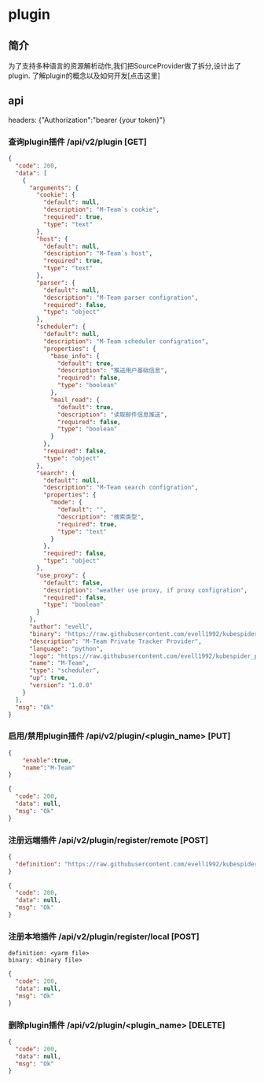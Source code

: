 # plugin

## 简介

为了支持多种语言的资源解析动作,我们把SourceProvider做了拆分,设计出了plugin.
了解plugin的概念以及如何开发[点击这里]

## api

headers: {"Authorization":"bearer {your token}"}

### 查询plugin插件 /api/v2/plugin [GET]

```json response
{
  "code": 200,
  "data": [
    {
      "arguments": {
        "cookie": {
          "default": null,
          "description": "M-Team`s cookie",
          "required": true,
          "type": "text"
        },
        "host": {
          "default": null,
          "description": "M-Team`s host",
          "required": true,
          "type": "text"
        },
        "parser": {
          "default": null,
          "description": "M-Team parser configration",
          "required": false,
          "type": "object"
        },
        "scheduler": {
          "default": null,
          "description": "M-Team scheduler configration",
          "properties": {
            "base_info": {
              "default": true,
              "description": "推送用户基础信息",
              "required": false,
              "type": "boolean"
            },
            "mail_read": {
              "default": true,
              "description": "读取邮件信息推送",
              "required": false,
              "type": "boolean"
            }
          },
          "required": false,
          "type": "object"
        },
        "search": {
          "default": null,
          "description": "M-Team search configration",
          "properties": {
            "mode": {
              "default": "",
              "description": "搜索类型",
              "required": true,
              "type": "text"
            }
          },
          "required": false,
          "type": "object"
        },
        "use_proxy": {
          "default": false,
          "description": "weather use proxy, if proxy configration",
          "required": false,
          "type": "boolean"
        }
      },
      "author": "evell",
      "binary": "https://raw.githubusercontent.com/evell1992/kubespider_plugin/main/mt/bin/provider",
      "description": "M-Team Private Tracker Provider",
      "language": "python",
      "logo": "https://raw.githubusercontent.com/evell1992/kubespider_plugin/main/mt/logo.png",
      "name": "M-Team",
      "type": "scheduler",
      "up": true,
      "version": "1.0.0"
    }
  ],
  "msg": "Ok"
}
```

### 启用/禁用plugin插件 /api/v2/plugin/<plugin_name> [PUT]

```json request
{
    "enable":true,
    "name":"M-Team"
}
```

```json response
{
  "code": 200,
  "data": null,
  "msg": "Ok"
}
```

### 注册远端插件 /api/v2/plugin/register/remote [POST]

```json request
{
  "definition": "https://raw.githubusercontent.com/evell1992/kubespider_plugin/main/mt/provider.yaml"
}
```

```json response
{
  "code": 200,
  "data": null,
  "msg": "Ok"
}
```

### 注册本地插件 /api/v2/plugin/register/local [POST]

```formdata request
definition: <yarm file>
binary: <binary file>
```

```json response
{
  "code": 200,
  "data": null,
  "msg": "Ok"
}
```

### 删除plugin插件 /api/v2/plugin/<plugin_name> [DELETE]

```json response
{
  "code": 200,
  "data": null,
  "msg": "Ok"
}
```
